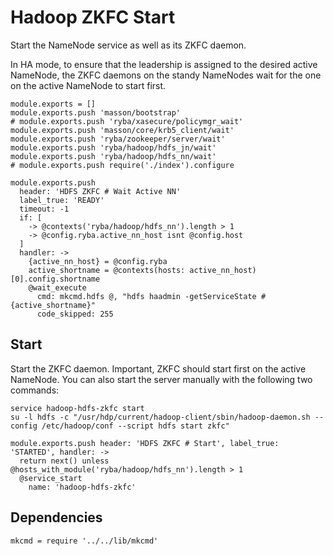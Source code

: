 
# Hadoop ZKFC Start

Start the NameNode service as well as its ZKFC daemon.

In HA mode, to ensure that the leadership is assigned to the desired active
NameNode, the ZKFC daemons on the standy NameNodes wait for the one on the
active NameNode to start first.

    module.exports = []
    module.exports.push 'masson/bootstrap'
    # module.exports.push 'ryba/xasecure/policymgr_wait'
    module.exports.push 'masson/core/krb5_client/wait'
    module.exports.push 'ryba/zookeeper/server/wait'
    module.exports.push 'ryba/hadoop/hdfs_jn/wait'
    module.exports.push 'ryba/hadoop/hdfs_nn/wait'
    # module.exports.push require('./index').configure

    module.exports.push
      header: 'HDFS ZKFC # Wait Active NN'
      label_true: 'READY'
      timeout: -1
      if: [
        -> @contexts('ryba/hadoop/hdfs_nn').length > 1
        -> @config.ryba.active_nn_host isnt @config.host
      ]
      handler: ->
        {active_nn_host} = @config.ryba
        active_shortname = @contexts(hosts: active_nn_host)[0].config.shortname
        @wait_execute
          cmd: mkcmd.hdfs @, "hdfs haadmin -getServiceState #{active_shortname}"
          code_skipped: 255

## Start

Start the ZKFC daemon. Important, ZKFC should start first on the active
NameNode. You can also start the server manually with the following two
commands:

```
service hadoop-hdfs-zkfc start
su -l hdfs -c "/usr/hdp/current/hadoop-client/sbin/hadoop-daemon.sh --config /etc/hadoop/conf --script hdfs start zkfc"
```

    module.exports.push header: 'HDFS ZKFC # Start', label_true: 'STARTED', handler: ->
      return next() unless @hosts_with_module('ryba/hadoop/hdfs_nn').length > 1
      @service_start
        name: 'hadoop-hdfs-zkfc'

## Dependencies

    mkcmd = require '../../lib/mkcmd'
